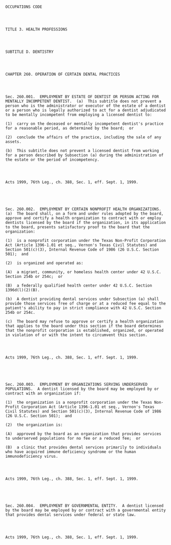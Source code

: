 ﻿
    
    
    	
    					
    
    
    OCCUPATIONS CODE
    
      
    
    
    TITLE 3. HEALTH PROFESSIONS
    
      
    
    
    SUBTITLE D. DENTISTRY
    
      
    
    
    CHAPTER 260. OPERATION OF CERTAIN DENTAL PRACTICES
    
      
    
    
    Sec. 260.001.  EMPLOYMENT BY ESTATE OF DENTIST OR PERSON ACTING FOR MENTALLY INCOMPETENT DENTIST.  (a)  This subtitle does not prevent a person who is the administrator or executor of the estate of a dentist or a person who is legally authorized to act for a dentist adjudicated to be mentally incompetent from employing a licensed dentist to:
    
    (1)  carry on the deceased or mentally incompetent dentist's practice for a reasonable period, as determined by the board;  or
    
    (2)  conclude the affairs of the practice, including the sale of any assets.
    
    (b)  This subtitle does not prevent a licensed dentist from working for a person described by Subsection (a) during the administration of the estate or the period of incompetency.
    
    
    
    
    Acts 1999, 76th Leg., ch. 388, Sec. 1, eff. Sept. 1, 1999.
    
    
    
    
    
    Sec. 260.002.  EMPLOYMENT BY CERTAIN NONPROFIT HEALTH ORGANIZATIONS.  (a)  The board shall, on a form and under rules adopted by the board, approve and certify a health organization to contract with or employ dentists licensed by the board if the organization, in its application to the board, presents satisfactory proof to the board that the organization:
    
    (1)  is a nonprofit corporation under the Texas Non-Profit Corporation Act (Article 1396-1.01 et seq., Vernon's Texas Civil Statutes) and Section 501(c)(3), Internal Revenue Code of 1986 (26 U.S.C. Section 501);  and
    
    (2)  is organized and operated as:
    
    (A)  a migrant, community, or homeless health center under 42 U.S.C. Section 254b or 254c;  or
    
    (B)  a federally qualified health center under 42 U.S.C. Section 1396d(l)(2)(B).
    
    (b)  A dentist providing dental services under Subsection (a) shall provide those services free of charge or at a reduced fee equal to the patient's ability to pay in strict compliance with 42 U.S.C. Section 254b or 254c.
    
    (c)  The board may refuse to approve or certify a health organization that applies to the board under this section if the board determines that the nonprofit corporation is established, organized, or operated in violation of or with the intent to circumvent this section.
    
    
    
    
    Acts 1999, 76th Leg., ch. 388, Sec. 1, eff. Sept. 1, 1999.
    
    
    
    
    
    Sec. 260.003.  EMPLOYMENT BY ORGANIZATIONS SERVING UNDERSERVED POPULATIONS.  A dentist licensed by the board may be employed by or contract with an organization if:
    
    (1)  the organization is a nonprofit corporation under the Texas Non-Profit Corporation Act (Article 1396-1.01 et seq., Vernon's Texas Civil Statutes) and Section 501(c)(3), Internal Revenue Code of 1986 (26 U.S.C. Section 501);  and
    
    (2)  the organization is:
    
    (A)  approved by the board as an organization that provides services to underserved populations for no fee or a reduced fee;  or
    
    (B)  a clinic that provides dental services primarily to individuals who have acquired immune deficiency syndrome or the human immunodeficiency virus.
    
    
    
    
    Acts 1999, 76th Leg., ch. 388, Sec. 1, eff. Sept. 1, 1999.
    
    
    
    
    
    Sec. 260.004.  EMPLOYMENT BY GOVERNMENTAL ENTITY.  A dentist licensed by the board may be employed by or contract with a governmental entity that provides dental services under federal or state law.
    
    
    
    
    Acts 1999, 76th Leg., ch. 388, Sec. 1, eff. Sept. 1, 1999.
    
    
    
    
    				
